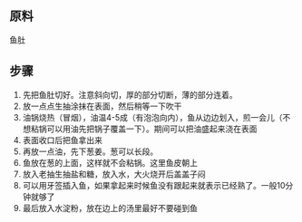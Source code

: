 ## 原料

鱼肚

## 步骤

1. 先把鱼肚切好。注意斜向切，厚的部分切断，薄的部分连着。
2. 放一点点生抽涂抹在表面，然后稍等一下吹干
3. 油锅烧热（冒烟），油温4-5成（有泡泡向内），鱼从边边划入，煎一会儿（不想粘锅可以用油先把锅子覆盖一下）。期间可以把油盛起来浇在表面
4. 表面收口后把鱼拿出来
5. 再放一点油，先下葱姜。葱可以长段。
6. 鱼放在葱的上面，这样就不会粘锅。这里鱼皮朝上
7. 放入老抽生抽盐和糖，放入水，大火烧开后盖盖子闷
8. 可以用牙签插入鱼，如果拿起来时候鱼没有跟起来就表示已经熟了。一般10分钟就够了
9. 最后放入水淀粉，放在边上的汤里最好不要碰到鱼